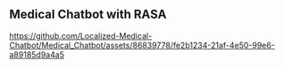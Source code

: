 
 <H2  >Medical Chatbot with RASA</H2>

                

https://github.com/Localized-Medical-Chatbot/Medical_Chatbot/assets/86839778/fe2b1234-21af-4e50-99e6-a89185d9a4a5

